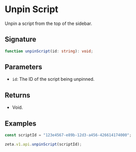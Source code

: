 # Unpin Script

Unpin a script from the top of the sidebar.

## Signature

```TypeScript
function unpinScript(id: string): void;
```

## Parameters

- `id`: The ID of the script being unpinned.

## Returns

- Void.

## Examples

```TypeScript
const scriptId = "123e4567-e89b-12d3-a456-426614174000";

zeta.v1.api.unpinScript(scriptId);
```
